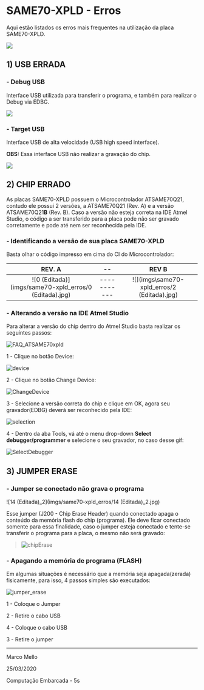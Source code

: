 # SAME70-XPLD - Erros

Aqui estão listados os erros mais frequentes na utilização da placa SAME70-XPLD.

![](imgs/same70-xpld_erros/ATSAME70XPLD_SPL.jpg)

## **1) USB ERRADA**

### - Debug USB

Interface USB utilizada para transferir o programa, e também para realizar o Debug via EDBG.

![](imgs/same70-xpld_erros/9_editada.jpg)



### - Target USB

Interface USB de alta velocidade (USB high speed interface).

**OBS:** Essa interface USB não realizar a gravação do chip.

![](imgs/same70-xpld_erros/12_editada.jpg)



## **2) CHIP ERRADO**

As placas SAME70-XPLD possuem o Microcontrolador ATSAME70Q21, contudo ele possui 2 versões, a ATSAME70Q21 (Rev. A) e a versão ATSAME70Q21**B** (Rev. B). Caso a versão não esteja correta na IDE Atmel Studio, o código a ser transferido para a placa pode não ser gravado corretamente e pode até nem ser reconhecida pela IDE.

### - Identificando a versão de sua placa SAME70-XPLD

Basta olhar o código impresso em cima do CI do Microcontrolador:

|                         REV. A                         |     --      |                    REV B                    |
| :----------------------------------------------------: | :---------: | :-----------------------------------------: |
| ![0 (Editada)](imgs/same70-xpld_erros/0 (Editada).jpg) | ----------- | ![](imgs\same70-xpld_erros/2 (Editada).jpg) |



### - Alterando a versão na IDE Atmel Studio

Para alterar a versão do chip dentro do Atmel Studio basta realizar os seguintes passos:

![FAQ_ATSAME70xpld](imgs/same70-xpld_erros/FAQ_ATSAME70xpld.gif)



1 - Clique no botão Device:

![device](imgs/same70-xpld_erros/device.PNG)



2 - Clique no botão Change Device:

![ChangeDevice](imgs/same70-xpld_erros/ChangeDevice.PNG)



3 - Selecione a versão correta do chip e clique em OK, agora seu gravador(EDBG) deverá ser reconhecido pela IDE:

![selection](imgs/same70-xpld_erros/selection.PNG)



4 - Dentro da aba Tools, vá até o menu drop-down **Select debugger/programmer** e selecione o seu gravador, no caso desse gif:

![SelectDebugger](imgs/same70-xpld_erros/SelectDebugger.PNG)



## **3) JUMPER ERASE**

### - Jumper se conectado não grava o programa

![14 (Editada)_2](imgs/same70-xpld_erros/14 (Editada)_2.jpg)

Esse jumper (J200 - Chip Erase Header) quando conectado apaga o conteúdo da memória flash do chip (programa). Ele deve ficar conectado somente para essa finalidade, caso o jumper esteja conectado e tente-se transferir o programa para a placa, o mesmo não será gravado:

> ![chipErase](imgs/same70-xpld_erros/chipErase.PNG)



### - Apagando a memória de programa (FLASH)

Em algumas situações é necessário que a memória seja apagada(zerada) fisicamente, para isso, 4 passos simples são executados:



![jumper_erase](C:\Users\MarcoASMA.INSPER\Desktop\ComputacaoEmbarcada\docs-src\imgs\same70-xpld_erros\jumper_erase.gif)



1 - Coloque o Jumper

2 - Retire o cabo USB

4 - Coloque o cabo USB

3 - Retire o jumper



------

Marco Mello

25/03/2020

Computação Embarcada - 5s